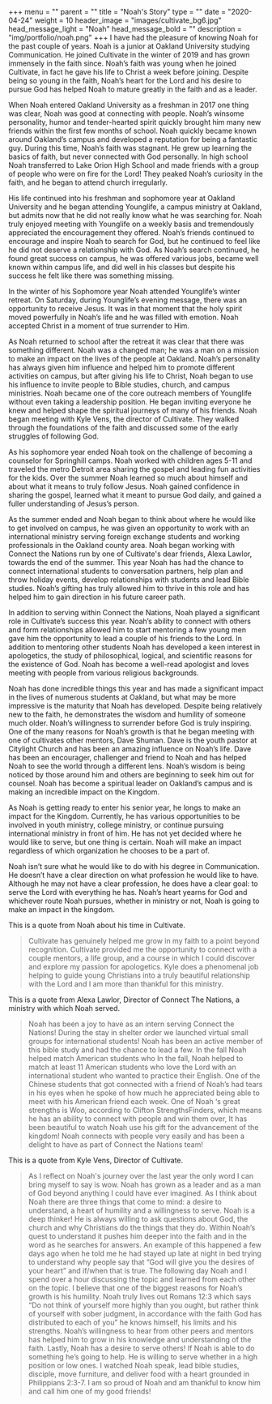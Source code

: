 +++
menu = ""
parent = ""
title = "Noah's Story"
type = ""
date = "2020-04-24"
weight = 10
header_image = "images/cultivate_bg6.jpg"
head_message_light = "Noah"
head_message_bold = ""
description = "img/portfolio/noah.png"
+++
I have had the pleasure of knowing Noah for the past couple of years. Noah is a junior at Oakland University studying Communication. He joined Cultivate in the winter of 2019 and has grown immensely in the faith since. Noah’s faith was young when he joined Cultivate, in fact he gave his life to Christ a week before joining. Despite being so young in the faith, Noah’s heart for the Lord and his desire to pursue God has helped Noah to mature greatly in the faith and as a leader.

When Noah entered Oakland University as a freshman in 2017 one thing was clear, Noah was good at connecting with people. Noah’s winsome personality, humor and tender-hearted spirit quickly brought him many new friends within the first few months of school. Noah quickly became known around Oakland’s campus and developed a reputation for being a fantastic guy. During this time, Noah’s faith was stagnant. He grew up learning the basics of faith, but never connected with God personally. In high school Noah transferred to Lake Orion High School and made friends with a group of people who were on fire for the Lord! They peaked Noah’s curiosity in the faith, and he began to attend church irregularly. 

His life continued into his freshman and sophomore year at Oakland University and he began attending Younglife, a campus ministry at Oakland, but admits now that he did not really know what he was searching for. Noah truly enjoyed meeting with Younglife on a weekly basis and tremendously appreciated the encouragement they offered. Noah’s friends continued to encourage and inspire Noah to search for God, but he continued to feel like he did not deserve a relationship with God. As Noah’s search continued, he found great success on campus, he was offered various jobs, became well known within campus life, and did well in his classes but despite his success he felt like there was something missing.

In the winter of his Sophomore year Noah attended Younglife’s winter retreat. On Saturday, during Younglife’s evening message, there was an opportunity to receive Jesus. It was in that moment that the holy spirit moved powerfully in Noah’s life and he was filled with emotion. Noah accepted Christ in a moment of true surrender to Him.

As Noah returned to school after the retreat it was clear that there was something different. Noah was a changed man; he was a man on a mission to make an impact on the lives of the people at Oakland. Noah’s personality has always given him influence and helped him to promote different activities on campus, but after giving his life to Christ, Noah began to use his influence to invite people to Bible studies, church, and campus ministries. Noah became one of the core outreach members of Younglife without even taking a leadership position. He began inviting everyone he knew and helped shape the spiritual journeys of many of his friends. Noah began meeting with Kyle Vens, the director of Cultivate. They walked through the foundations of the faith and discussed some of the early struggles of following God. 

As his sophomore year ended Noah took on the challenge of becoming a counselor for Springhill camps. Noah worked with children ages 5-11 and traveled the metro Detroit area sharing the gospel and leading fun activities for the kids. Over the summer Noah learned so much about himself and about what it means to truly follow Jesus. Noah gained confidence in sharing the gospel, learned what it meant to pursue God daily, and gained a fuller understanding of Jesus’s person.

As the summer ended and Noah began to think about where he would like to get involved on campus, he was given an opportunity to work with an international ministry serving foreign exchange students and working professionals in the Oakland county area. Noah began working with Connect the Nations run by one of Cultivate's dear friends, Alexa Lawlor, towards the end of the summer. This year Noah has had the chance to connect international students to conversation partners, help plan and throw holiday events, develop relationships with students and lead Bible studies. Noah’s gifting has truly allowed him to thrive in this role and has helped him to gain direction in his future career path.

In addition to serving within Connect the Nations, Noah played a significant role in Cultivate’s success this year. Noah’s ability to connect with others and form relationships allowed him to start mentoring a few young men gave him the opportunity to lead a couple of his friends to the Lord. In addition to mentoring other students Noah has developed a keen interest in apologetics, the study of philosophical, logical, and scientific reasons for the existence of God. Noah has become a well-read apologist and loves meeting with people from various religious backgrounds. 

Noah has done incredible things this year and has made a significant impact in the lives of numerous students at Oakland, but what may be more impressive is the maturity that Noah has developed. Despite being relatively new to the faith, he demonstrates the wisdom and humility of someone much older. Noah’s willingness to surrender before God is truly inspiring. One of the many reasons for Noah’s growth is that he began meeting with one of cultivates other mentors, Dave Shuman. Dave is the youth pastor at Citylight Church and has been an amazing influence on Noah’s life. Dave has been an encourager, challenger and friend to Noah and has helped Noah to see the world through a different lens. Noah’s wisdom is being noticed by those around him and others are beginning to seek him out for counsel. Noah has become a spiritual leader on Oakland’s campus and is making an incredible impact on the Kingdom.

As Noah is getting ready to enter his senior year, he longs to make an impact for the Kingdom. Currently, he has various opportunities to be involved in youth ministry, college ministry, or continue pursuing international ministry in front of him. He has not yet decided where he would like to serve, but one thing is certain. Noah will make an impact regardless of which organization he chooses to be a part of.

Noah isn’t sure what he would like to do with his degree in Communication. He doesn’t have a clear direction on what profession he would like to have. Although he may not have a clear profession, he does have a clear goal: to serve the Lord with everything he has. Noah’s heart yearns for God and whichever route Noah pursues, whether in ministry or not, Noah is going to make an impact in the kingdom.

This is a quote from Noah about his time in Cultivate.

>Cultivate has genuinely helped me grow in my faith to a point beyond recognition. Cultivate provided me the opportunity to connect with a couple mentors, a life group, and a course in which I could discover and explore my passion for apologetics. Kyle does a phenomenal job helping to guide young Christians into a truly beautiful relationship with the Lord and I am more than thankful for this ministry.

This is a quote from Alexa Lawlor, Director of Connect The Nations, a ministry with which Noah served.

>Noah has been a joy to have as an intern serving Connect the Nations! During the stay in shelter order we launched virtual small groups for international students! Noah has been an active member of this bible study and had the chance to lead a few. In the fall Noah helped match American students who In the fall, Noah helped to match at least 11 American students who love the Lord with an international student who wanted to practice their English. One of the Chinese students that got connected with a friend of Noah’s had tears in his eyes when he spoke of how much he appreciated being able to meet with his American friend each week. One of Noah ‘s great strengths is Woo, according to Clifton StrengthsFinders, which means he has an ability to connect with people and win them over, It has been beautiful to watch Noah use his gift for the advancement of the kingdom! Noah connects with people very easily and has been a delight to have as part of Connect the Nations team!

This is a quote from Kyle Vens, Director of Cultivate.

>As I reflect on Noah's journey over the last year the only word I can bring myself to say is wow. Noah has grown as a leader and as a man of God beyond anything I could have ever imagined. As I think about Noah there are three things that come to mind: a desire to understand, a heart of humility and a willingness to serve. Noah is a deep thinker! He is always willing to ask questions about God, the church and why Christians do the things that they do. Within Noah’s quest to understand it pushes him deeper into the faith and in the word as he searches for answers. An example of this happened a few days ago when he told me he had stayed up late at night in bed trying to understand why people say that “God will give you the desires of your heart” and if/when that is true. The following day Noah and I spend over a hour discussing the topic and learned from each other on the topic. I believe that one of the biggest reasons for Noah’s growth is his humility. Noah truly lives out Romans 12:3 which says “Do not think of yourself more highly than you ought, but rather think of yourself with sober judgment, in accordance with the faith God has distributed to each of you” he knows himself, his limits and his strengths. Noah’s willingness to hear from other peers and mentors has helped him to grow in his knowledge and understanding of the faith. Lastly, Noah has a desire to serve others! If Noah is able to do something he’s going to help. He is willing to serve whether in a high position or low ones. I watched Noah speak, lead bible studies, disciple, move furniture, and deliver food with a heart grounded in Philippians 2:3-7. I am so proud of Noah and am thankful to know him and call him one of my good friends!